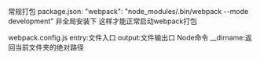 常规打包
package.json:
"webpack": "node_modules/.bin/webpack --mode development" 非全局安装下 这样才能正常启动webpack打包

webpack.config.js
entry:文件入口
output:文件输出口
Node命令
__dirname:返回当前文件夹的绝对路径
